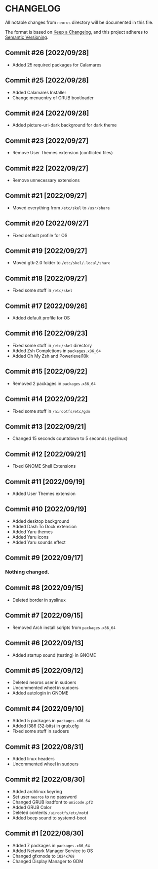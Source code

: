 # CHANGELOG
All notable changes from `neoros` directory will be documented in this file.

The format is based on [Keep a Changelog](https://keepachangelog.com/en/1.0.0/),
and this project adheres to [Semantic Versioning](https://semver.org/spec/v2.0.0.html).

## Commit #26 [2022/09/28]
- Added 25 required packages for Calamares

## Commit #25 [2022/09/28]
- Added Calamares Installer
- Change menuentry of GRUB bootloader

## Commit #24 [2022/09/28]
- Added picture-uri-dark background for dark theme

## Commit #23 [2022/09/27]
- Remove User Themes extension (conflicted files)

## Commit #22 [2022/09/27]
- Remove unnecessary extensions

## Commit #21 [2022/09/27]
- Moved everything from `/etc/skel` to `/usr/share`

## Commit #20 [2022/09/27]
- Fixed default profile for OS

## Commit #19 [2022/09/27]
- Moved gtk-2.0 folder to `/etc/skel/.local/share`

## Commit #18 [2022/09/27]
- Fixed some stuff in `/etc/skel`

## Commit #17 [2022/09/26]
- Added default profile for OS

## Commit #16 [2022/09/23]
- Fixed some stuff in `/etc/skel` directory
- Added Zsh Completions in `packages.x86_64`
- Added Oh My Zsh and Powerlevel10k

## Commit #15 [2022/09/22]
- Removed 2 packages in `packages.x86_64`

## Commit #14 [2022/09/22]
- Fixed some stuff in `/airootfs/etc/gdm`

## Commit #13 [2022/09/21]
- Changed 15 seconds countdown to 5 seconds (syslinux)

## Commit #12 [2022/09/21]
- Fixed GNOME Shell Extensions

## Commit #11 [2022/09/19]
- Added User Themes extension

## Commit #10 [2022/09/19]
- Added desktop background
- Added Dash To Dock extension
- Added Yaru themes
- Added Yaru icons
- Added Yaru sounds effect

## Commit #9 [2022/09/17]
### Nothing changed.

## Commit #8 [2022/09/15]
- Deleted border in syslinux

## Commit #7 [2022/09/15]
- Removed Arch install scripts from `packages.x86_64`

## Commit #6 [2022/09/13]
- Added startup sound (testing) in GNOME

## Commit #5 [2022/09/12]
- Deleted neoros user in sudoers
- Uncommented wheel in sudoers
- Added autologin in GNOME

## Commit #4 [2022/09/10]
- Added 5 packages in `packages.x86_64`
- Added i386 (32-bits) in grub.cfg
- Fixed some stuff in sudoers

## Commit #3 [2022/08/31]
- Added linux headers
- Uncommented wheel in sudoers

## Commit #2 [2022/08/30]
- Added archlinux keyring
- Set user `neoros` to no password
- Changed GRUB loadfont to `unicode.pf2`
- Added GRUB Color
- Deleted contents `/airootfs/etc/motd`
- Added beep sound to systemd-boot

## Commit #1 [2022/08/30]
- Added 7 packages in `packages.x86_64`
- Added Network Manager Service to OS
- Changed gfxmode to `1024x768`
- Changed Display Manager to GDM
